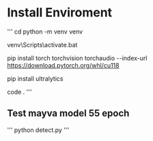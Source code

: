 # Install Enviroment
'''
cd <your folder>
python -m venv venv

venv\Scripts\activate.bat

pip install torch torchvision torchaudio --index-url https://download.pytorch.org/whl/cu118

pip install ultralytics

code .
'''

## Test mayva model 55 epoch
'''
python detect.py
'''
